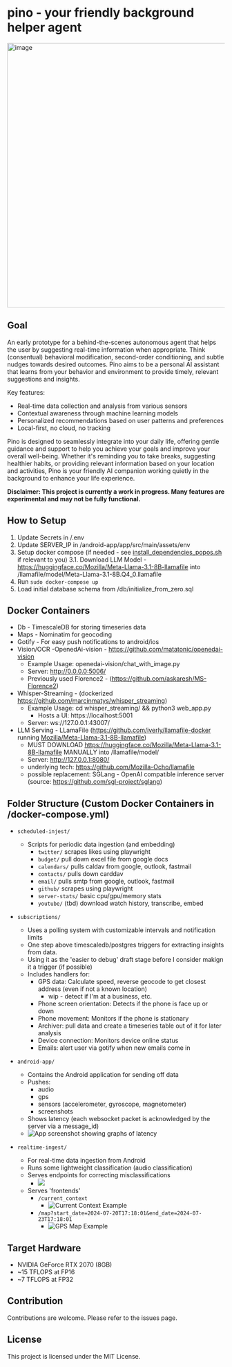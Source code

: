 # pino - your friendly background helper agent
<!--- ![image](https://github.com/baocin/pino/assets/5463986/686825fe-1422-4693-a1f1-8ca19c9e4be1) --->
<img width="611" alt="image" src="https://github.com/user-attachments/assets/ea4990ba-c56f-446a-808f-e2fab07ee01a">

## Goal
An early prototype for a behind-the-scenes autonomous agent that helps the user by suggesting real-time information when appropriate. Think (consentual) behavioral modification, second-order conditioning, and subtle nudges towards desired outcomes. Pino aims to be a personal AI assistant that learns from your behavior and environment to provide timely, relevant suggestions and insights.

Key features:
- Real-time data collection and analysis from various sensors
- Contextual awareness through machine learning models
- Personalized recommendations based on user patterns and preferences
- Local-first, no cloud, no tracking

Pino is designed to seamlessly integrate into your daily life, offering gentle guidance and support to help you achieve your goals and improve your overall well-being. Whether it's reminding you to take breaks, suggesting healthier habits, or providing relevant information based on your location and activities, Pino is your friendly AI companion working quietly in the background to enhance your life experience.

**Disclaimer: This project is currently a work in progress. Many features are experimental and may not be fully functional.**

## How to Setup
1. Update Secrets in /.env
2. Update SERVER_IP in /android-app/app/src/main/assets/env
3. Setup docker compose (if needed - see [install_dependencies_popos.sh](./install_dependencies_popos.sh) if relevant to you)
  3.1. Download LLM Model - https://huggingface.co/Mozilla/Meta-Llama-3.1-8B-llamafile  into /llamafile/model/Meta-Llama-3.1-8B.Q4_0.llamafile
4. Run `sudo docker-compose up`
5. Load initial database schema from /db/initialize_from_zero.sql

## Docker Containers
- Db - TimescaleDB for storing timeseries data
- Maps - Nominatim for geocoding
- Gotify - For easy push notifications to android/ios
- Vision/OCR -OpenedAi-vision - https://github.com/matatonic/openedai-vision
  - Example Usage: openedai-vision/chat_with_image.py
  - Server: http://0.0.0.0:5006/
  - Previously used Florence2 - (https://github.com/askaresh/MS-Florence2)
- Whisper-Streaming - (dockerized https://github.com/marcinmatys/whisper_streaming)
  - Example Usage: cd whisper_streaming/ && python3 web_app.py 
    - Hosts a UI: https://localhost:5001
  - Server: ws://127.0.0.1:43007/
- LLM Serving - LLamaFile (https://github.com/iverly/llamafile-docker running [Mozilla/Meta-Llama-3.1-8B-llamafile](https://huggingface.co/Mozilla/Meta-Llama-3.1-8B-llamafile))
  - MUST DOWNLOAD https://huggingface.co/Mozilla/Meta-Llama-3.1-8B-llamafile MANUALLY into /llamafile/model/
  - Server: http://127.0.0.1:8080/
  - underlying tech: https://github.com/Mozilla-Ocho/llamafile
  - possible replacement: SGLang - OpenAI compatible inference server (source: https://github.com/sgl-project/sglang)


## Folder Structure (Custom Docker Containers in /docker-compose.yml)
- `scheduled-injest/`
  - Scripts for periodic data ingestion (and embedding)
    - `twitter/`   scrapes likes using playwright
    - `budget/`    pull down excel file from google docs
    - `calendars/` pulls caldav from google, outlook, fastmail
    - `contacts/`  pulls down carddav
    - `email/`     pulls smtp from google, outlook, fastmail
    - `github/`    scrapes using playwright
    - `server-stats/` basic cpu/gpu/memory stats
    - `youtube/`  (tbd) download watch history, transcribe, embed

- `subscriptions/`
  - Uses a polling system with customizable intervals and notification limits
  - One step above timescaledb/postgres triggers for extracting insights from data.
  - Using it as the 'easier to debug' draft stage before I consider makign it a trigger (if possible)
  - Includes handlers for:
    - GPS data: Calculate speed, reverse geocode to get closest address (even if not a known location)
      - wip - detect if I'm at a business, etc.
    - Phone screen orientation: Detects if the phone is face up or down
    - Phone movement: Monitors if the phone is stationary
    - Archiver: pull data and create a timeseries table out of it for later analysis
    - Device connection: Monitors device online status
    - Emails: alert user via gotify when new emails come in

- `android-app/`
  - Contains the Android application for sending off data
  - Pushes:
    - audio
    - gps
    - sensors (accelerometer, gyroscope, magnetometer)
    - screenshots
  - Shows latency (each websocket packet is acknowledged by the server via a message_id)
  - ![App screenshot showing graphs of latency](./readme_assets/app.png)

- `realtime-ingest/`
  - For real-time data ingestion from Android
  - Runs some lightweight classification (audio classification)
  - Serves endpoints for correcting misclassifications
    - ![](./readme_assets/label_detection.png)
  - Serves 'frontends'
    - `/current_context`
      - ![Current Context Example](./readme_assets/current_context.png)
    - `/map?start_date=2024-07-20T17:18:01&end_date=2024-07-23T17:18:01`
      - ![GPS Map Example](./readme_assets/gps-map.png) 

## Target Hardware
- NVIDIA GeForce RTX 2070 (8GB)
- ~15 TFLOPS at FP16
- ~7 TFLOPS at FP32

## Contribution

Contributions are welcome. Please refer to the issues page.

## License

This project is licensed under the MIT License. 

